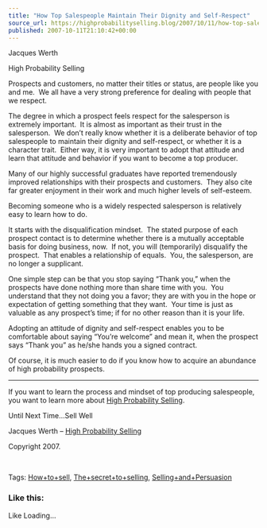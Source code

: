 ```yaml
---
title: "How Top Salespeople Maintain Their Dignity and Self-Respect"
source_url: https://highprobabilityselling.blog/2007/10/11/how-top-salespeople-maintain-their-dignity-and-self-respect
published: 2007-10-11T21:10:42+00:00
---
```

Jacques Werth  

High Probability Selling


Prospects and customers, no matter their titles or status, are people like you and me.  We all have a very strong preference for dealing with people that we respect. 


The degree in which a prospect feels respect for the salesperson is extremely important.  It is almost as important as their trust in the salesperson.  We don’t really know whether it is a deliberate behavior of top salespeople to maintain their dignity and self\-respect, or whether it is a character trait.  Either way, it is very important to adopt that attitude and learn that attitude and behavior if you want to become a top producer.


Many of our highly successful graduates have reported tremendously improved relationships with their prospects and customers.  They also cite far greater enjoyment in their work and much higher levels of self\-esteem.   




Becoming someone who is a widely respected salesperson is relatively easy to learn how to do.   




It starts with the disqualification mindset.  The stated purpose of each prospect contact is to determine whether there is a mutually acceptable basis for doing business, now.  If not, you will (temporarily) disqualify the prospect.  That enables a relationship of equals.  You, the salesperson, are no longer a supplicant.   




One simple step can be that you stop saying “Thank you,” when the prospects have done nothing more than share time with you.  You understand that they not doing you a favor; they are with you in the hope or expectation of getting something that they want.  Your time is just as valuable as any prospect’s time; if for no other reason than it is your life.   




Adopting an attitude of dignity and self\-respect enables you to be comfortable about saying “You’re welcome” and mean it, when the prospect says “Thank you” as he/she hands you a signed contract.   




Of course, it is much easier to do if you know how to acquire an abundance of high probability prospects.  





---






If you want to learn the process and mindset of top producing salespeople, you want to learn more about [High Probability Selling](http://highprobsell.com/html/prospecting_training.html).


Until Next Time…Sell Well


Jacques Werth – [High Probability Selling](http://highprobsell.com/html/prospecting_training.html) 


Copyright 2007\.


 


Tags: [How\+to\+sell](http://technorati.com/tag/How+to+sell), [The\+secret\+to\+selling](http://technorati.com/tag/The+secret+to+selling), [Selling\+and\+Persuasion](http://technorati.com/tag/Selling+and+Persausion)



### Like this:

Like Loading...
